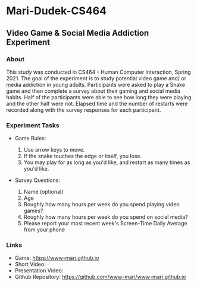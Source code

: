 # Mari-Dudek-CS464

## Video Game & Social Media Addiction Experiment

### About
This study was conducted in CS464 - Human Computer Interaction, Spring 2021. The goal of the 
experiment is to study potential video game and/ or media addiction in young adults. 
Participants were asked to play a Snake game and then complete a survey about their gaming 
and social media habits. Half of the participants were able to see how long they were playing 
and the other half were not. Elapsed time and the number of restarts were recorded along with
the survey responses for each participant. 

### Experiment Tasks
* Game Rules: 
    1. Use arrow keys to move. 
    2. If the snake touches the edge or itself, you lose. 
    3. You may play for as long as you'd like, and restart as many times as you'd like. 

* Survey Questions:
    1. Name (optional)
    2. Age
    3. Roughly how many hours per week do you spend playing video games?
    4. Roughly how many hours per week do you spend on social media?
    5. Please report your most recent week's Screen-Time Daily Average from your phone 

### Links
* Game: https://www-mari.github.io
* Short Video:
* Presentation Video:
* Github Repository: https://github.com/www-mari/www-mari.github.io

